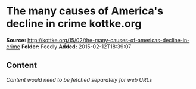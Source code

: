 # The many causes of America's decline in crime kottke.org

**Source:** http://kottke.org/15/02/the-many-causes-of-americas-decline-in-crime
**Folder:** Feedly
**Added:** 2015-02-12T18:39:07




## Content
*Content would need to be fetched separately for web URLs*

